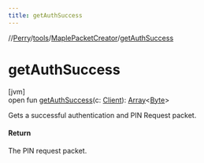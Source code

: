 ```yaml
---
title: getAuthSuccess
---
```

//[Perry](../../../index.html)/[tools](../index.html)/[MaplePacketCreator](index.html)/[getAuthSuccess](get-auth-success.html)



# getAuthSuccess



[jvm]\
open fun [getAuthSuccess](get-auth-success.html)(c: [Client](../../client/-client/index.html)): [Array](https://kotlinlang.org/api/latest/jvm/stdlib/kotlin/-array/index.html)&lt;[Byte](https://kotlinlang.org/api/latest/jvm/stdlib/kotlin/-byte/index.html)&gt;



Gets a successful authentication and PIN Request packet.



#### Return



The PIN request packet.




